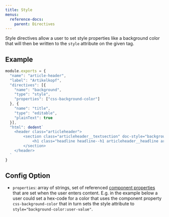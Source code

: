 ```yaml
---
title: Style
menus:
  reference-docs:
    parent: Directives
---
```


Style directives allow a user to set style properties like a background color that will then be written to the `style` attribute on the given tag.

## Example

```js
module.exports = {
  "name": "article-header",
  "label": "Artikelkopf",
  "directives": [{
    "name": "background",
    "type": "style",
    "properties": ["css-background-color"]
  }, {
    "name": "title",
    "type": "editable",
    "plainText": true
  }],
  "html": dedent`
    <header class="articleheader">
        <section class="articleheader__textsection" doc-style="background">
            <h1 class="headline headline--h1 articleheader__headline articleheader__headline--h1" doc-editable="title">Artikel Headline</h1>
        </section>
    </header>
  `
}
```

## Config Option

- `properties`: array of strings, set of referenced [component properties](../design.md#component-properties) that are set when the user enters content. E.g. in the example below a user could set a hex-code for a color that uses the component property `css-background-color` that in turn sets the style attribute to `style="background-color:user-value"`.
